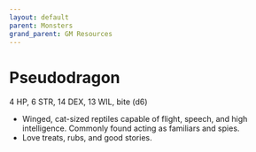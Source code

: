 ```yaml
---
layout: default
parent: Monsters
grand_parent: GM Resources
---
```


# Pseudodragon

4 HP, 6 STR, 14 DEX, 13 WIL, bite (d6)

- Winged, cat-sized reptiles capable of flight, speech, and high intelligence. Commonly found acting as familiars and spies. 
- Love treats, rubs, and good stories.